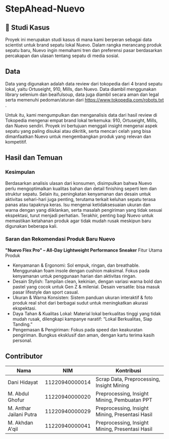 # StepAhead-Nuevo

## 📘 Studi Kasus
Proyek ini merupakan studi kasus di mana kami berperan sebagai data scientist untuk brand sepatu lokal Nuevo. Dalam rangka merancang produk sepatu baru, Nuevo ingin memahami tren dan preferensi pasar berdasarkan percakapan dan ulasan tentang sepatu di media sosial.

## Data
Data yang digunakan adalah data review dari tokopedia dari 4 brand sepatu lokal, yaitu Ortuseight, 910, Mills, dan Nuevo. Data diambil menggunakan library selenium dan beaifulsoup, data juga diambil secara aman dan legal serta memenuhi pedoman/aturan dari https://www.tokopedia.com/robots.txt .

Untuk itu, kami mengumpulkan dan menganalisis data dari hasil review di Tokopedia mengenai empat brand lokal terkemuka: 910, Ortuseight, Mills, dan Nuevo sendiri. Proyek ini bertujuan menggali insight mengenai aspek sepatu yang paling disukai atau dikritik, serta mencari celah yang bisa dimanfaatkan Nuevo untuk mengembangkan produk yang relevan dan kompetitif.

## Hasil dan Temuan
### Kesimpulan
Berdasarkan analisis ulasan dari konsumen, disimpulkan bahwa Nuevo perlu mengoptimalkan kualitas bahan dan detail finishing seperti lem dan struktur sepatu. Selain itu, peningkatan kenyamanan dan desain untuk aktivitas sehari-hari juga penting, terutama terkait keluhan sepatu terasa panas atau tapaknya keras. Isu mengenai ketidaksesuaian ukuran dan warna dengan yang diiklankan, serta masalah pengiriman yang tidak sesuai ekspektasi, turut menjadi perhatian. Terakhir, penting bagi Nuevo untuk memastikan ketahanan produk agar tidak mudah rusak meskipun baru digunakan beberapa kali.

### Saran dan Rekomendasi Produk Baru Nuevo
**"Nuevo Flex Pro" – All-Day Lightweight Performance Sneaker**
Fitur Utama Produk
- Kenyamanan & Ergonomi:
Sol empuk, ringan, dan breathable. Menggunakan foam insole dengan cushion maksimal. Fokus pada kenyamanan untuk penggunaan harian dan aktivitas ringan.
- Desain Stylish:
Tampilan clean, kekinian, dengan variasi warna bold dan pastel yang cocok untuk Gen Z & milenial. Desain versatile: bisa masuk pasar lifestyle dan sport casual.
- Ukuran & Warna Konsisten:
Sistem panduan ukuran interaktif & foto produk real shot dari berbagai sudut untuk meningkatkan akurasi ekspektasi.
- Daya Tahan & Kualitas Lokal:
Material lokal berkualitas tinggi yang tidak mudah rusak, dilengkapi kampanye naratif: “Lokal Berkualitas, Siap Tanding.”
- Pengemasan & Pengiriman:
Fokus pada speed dan keakuratan pengiriman. Bungkus eksklusif dan aman, dengan kartu terima kasih personal.

## Contributor
| Nama                          | NIM            | Kontribusi                                             |
| ----------------------------- | -------------- | ------------------------------------------------------ |
| Dani Hidayat                  | 11220940000014 | Scrap Data, Preprocessing, Insight Mining              |
| M. Abdul Ghofur               | 11220940000020 | Preprocessing, Insight Mining, Pembuatan PPT           |
| M. Anthar Jailani Putra       | 11220940000029 | Preprocessing, Insight Mining, Presentasi Hasil        |
| M. Akhdan A'qil               | 11220940000041 | Preprocessing, Insight Mining, Presentasi Hasil        |
